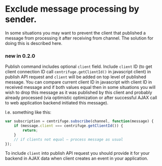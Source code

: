 # Exclude message processing by sender.

In some situations you may want to prevent the client that published a message from processing
it after receiving from channel. The solution for doing this is described here.

### new in 0.2.0

Publish command includes optional `client` field. Include `client` ID (to get client connection
ID call `centrifuge.getClientId()` in javascript client) in publish API request and `client`
will be added on top level of published message. You can compare current client ID in javascript
with client ID in received message and if both values equal then in some situations you will wish
to drop this message as it was published by this client and probably already processed (via
optimistic optimization or after successful AJAX call to web application backend initiated this
message).

I.e. something like this:

```javascript
var subscription = centrifuge.subscribe(channel, function(message) {
    if (message.client === centrifuge.getClientId()) {
        return;
    }
    // if clients not equal – process message as usual
});
```

To include `client` into publish API request you should provide it for your backend
in AJAX data when client creates an event in your application.
